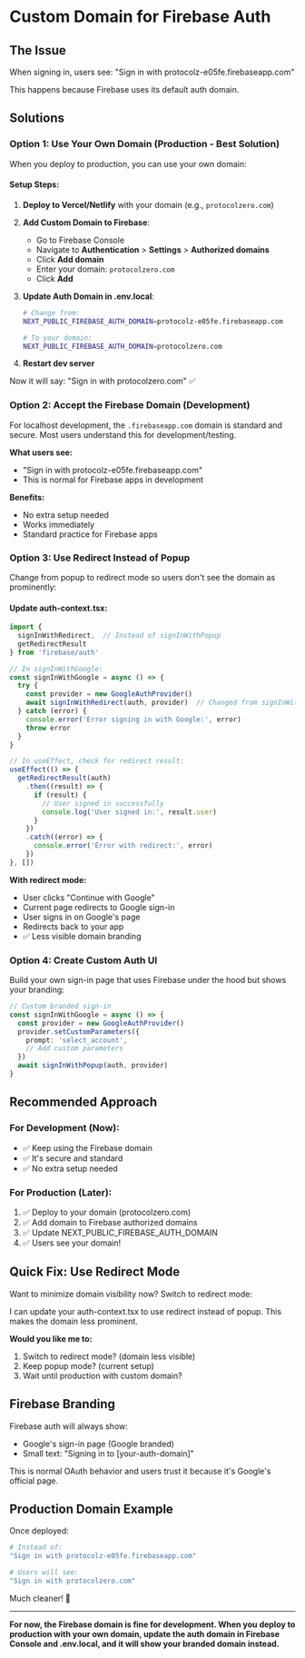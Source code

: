 # Custom Domain for Firebase Auth

## The Issue
When signing in, users see: "Sign in with protocolz-e05fe.firebaseapp.com"

This happens because Firebase uses its default auth domain.

## Solutions

### Option 1: Use Your Own Domain (Production - Best Solution)

When you deploy to production, you can use your own domain:

#### Setup Steps:

1. **Deploy to Vercel/Netlify** with your domain (e.g., `protocolzero.com`)

2. **Add Custom Domain to Firebase**:
   - Go to Firebase Console
   - Navigate to **Authentication** > **Settings** > **Authorized domains**
   - Click **Add domain**
   - Enter your domain: `protocolzero.com`
   - Click **Add**

3. **Update Auth Domain in .env.local**:
   ```bash
   # Change from:
   NEXT_PUBLIC_FIREBASE_AUTH_DOMAIN=protocolz-e05fe.firebaseapp.com
   
   # To your domain:
   NEXT_PUBLIC_FIREBASE_AUTH_DOMAIN=protocolzero.com
   ```

4. **Restart dev server**

Now it will say: "Sign in with protocolzero.com" ✅

### Option 2: Accept the Firebase Domain (Development)

For localhost development, the `.firebaseapp.com` domain is standard and secure. Most users understand this for development/testing.

**What users see:**
- "Sign in with protocolz-e05fe.firebaseapp.com"
- This is normal for Firebase apps in development

**Benefits:**
- No extra setup needed
- Works immediately
- Standard practice for Firebase apps

### Option 3: Use Redirect Instead of Popup

Change from popup to redirect mode so users don't see the domain as prominently:

#### Update auth-context.tsx:

```typescript
import { 
  signInWithRedirect,  // Instead of signInWithPopup
  getRedirectResult
} from 'firebase/auth'

// In signInWithGoogle:
const signInWithGoogle = async () => {
  try {
    const provider = new GoogleAuthProvider()
    await signInWithRedirect(auth, provider)  // Changed from signInWithPopup
  } catch (error) {
    console.error('Error signing in with Google:', error)
    throw error
  }
}

// In useEffect, check for redirect result:
useEffect(() => {
  getRedirectResult(auth)
    .then((result) => {
      if (result) {
        // User signed in successfully
        console.log('User signed in:', result.user)
      }
    })
    .catch((error) => {
      console.error('Error with redirect:', error)
    })
}, [])
```

**With redirect mode:**
- User clicks "Continue with Google"
- Current page redirects to Google sign-in
- User signs in on Google's page
- Redirects back to your app
- ✅ Less visible domain branding

### Option 4: Create Custom Auth UI

Build your own sign-in page that uses Firebase under the hood but shows your branding:

```typescript
// Custom branded sign-in
const signInWithGoogle = async () => {
  const provider = new GoogleAuthProvider()
  provider.setCustomParameters({
    prompt: 'select_account',
    // Add custom parameters
  })
  await signInWithPopup(auth, provider)
}
```

## Recommended Approach

### For Development (Now):
- ✅ Keep using the Firebase domain
- ✅ It's secure and standard
- ✅ No extra setup needed

### For Production (Later):
1. ✅ Deploy to your domain (protocolzero.com)
2. ✅ Add domain to Firebase authorized domains
3. ✅ Update NEXT_PUBLIC_FIREBASE_AUTH_DOMAIN
4. ✅ Users see your domain!

## Quick Fix: Use Redirect Mode

Want to minimize domain visibility now? Switch to redirect mode:

I can update your auth-context.tsx to use redirect instead of popup. This makes the domain less prominent.

**Would you like me to:**
1. Switch to redirect mode? (domain less visible)
2. Keep popup mode? (current setup)
3. Wait until production with custom domain?

## Firebase Branding

Firebase auth will always show:
- Google's sign-in page (Google branded)
- Small text: "Signing in to [your-auth-domain]"

This is normal OAuth behavior and users trust it because it's Google's official page.

## Production Domain Example

Once deployed:
```bash
# Instead of:
"Sign in with protocolz-e05fe.firebaseapp.com"

# Users will see:
"Sign in with protocolzero.com"
```

Much cleaner! 🎉

---

**For now, the Firebase domain is fine for development. When you deploy to production with your own domain, update the auth domain in Firebase Console and .env.local, and it will show your branded domain instead.**
